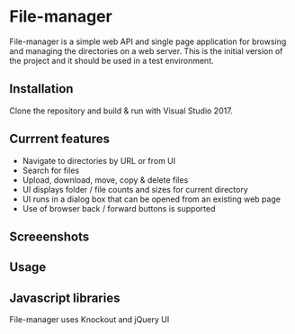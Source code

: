 # File-manager
File-manager is a simple web API and single page application for browsing and managing the directories on a web server. This is the initial version of the project and it should be used in a test environment. 

## Installation
Clone the repository and build & run with Visual Studio 2017.
  
## Currrent features
* Navigate to directories by URL or from UI
* Search for files
* Upload, download, move, copy & delete files
* UI displays folder / file counts and sizes for current directory
* UI runs in a dialog box that can be opened from an existing web page
* Use of browser back / forward buttons is supported

## Screeenshots
  
  
## Usage

## Javascript libraries
File-manager uses Knockout and jQuery UI
